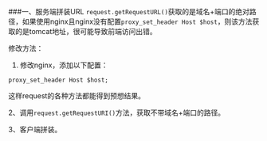 ###一、服务端拼装URL
`request.getRequestURL()`获取的是域名+端口的绝对路径，如果使用nginx且nginx没有配置`proxy_set_header Host $host`，则该方法获取的是tomcat地址，很可能导致前端访问出错。

修改方法：
1. 修改nginx，添加以下配置：
```properties
proxy_set_header Host $host;
```
这样request的各种方法都能得到预想结果。

2、调用`request.getRequestURI()`方法，获取不带域名+端口的路径。

3、客户端拼装。


